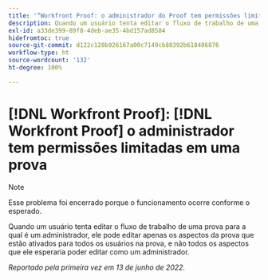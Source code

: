 ```yaml
---
title: '“Workfront Proof: o administrador do Proof tem permissões limitadas em uma prova”'
description: Quando um usuário tenta editar o fluxo de trabalho de uma prova para a qual é um administrador, ele pode editar apenas os aspectos da prova que estão ativados para todos os usuários na prova, e não todos os aspectos que ele esperaria poder editar como um administrador.
exl-id: a33de399-89f8-4deb-ae35-4bd157ad8584
hidefromtoc: true
source-git-commit: d122c128b926167a00c7149cb88392b618486876
workflow-type: ht
source-wordcount: '132'
ht-degree: 100%

---
```


# [!DNL Workfront Proof]: [!DNL Workfront Proof] o administrador tem permissões limitadas em uma prova

>[!NOTE]
>
>Esse problema foi encerrado porque o funcionamento ocorre conforme o esperado.

Quando um usuário tenta editar o fluxo de trabalho de uma prova para a qual é um administrador, ele pode editar apenas os aspectos da prova que estão ativados para todos os usuários na prova, e não todos os aspectos que ele esperaria poder editar como um administrador.

_Reportado pela primeira vez em 13 de junho de 2022._
